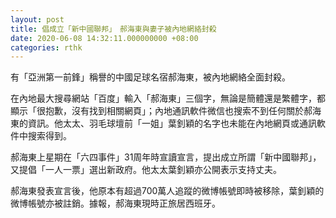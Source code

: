 ```yaml
---
layout: post
title: 倡成立「新中國聯邦」　郝海東與妻子被內地網絡封殺
date: 2020-06-08 14:32:11.000000000 +08:00
categories: rthk
---
```


有「亞洲第一前鋒」稱譽的中國足球名宿郝海東，被內地網絡全面封殺。

在內地最大搜尋網站「百度」輸入「郝海東」三個字，無論是簡體還是繁體字，都顯示「很抱歉，沒有找到相關網頁」；內地通訊軟件微信也搜索不到任何關於郝海東的資訊。他太太、羽毛球壇前「一姐」葉釗穎的名字也未能在內地網頁或通訊軟件中搜索得到。

郝海東上星期在「六四事件」31周年時宣讀宣言，提出成立所謂「新中國聯邦」，又提倡「一人一票」選出新政府。他太太葉釗穎亦公開表示支持丈夫。

郝海東發表宣言後，他原本有超過700萬人追蹤的微博帳號即時被移除，葉釗穎的微博帳號亦被註銷。據報，郝海東現時正旅居西班牙。
